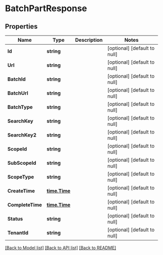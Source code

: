 # BatchPartResponse

## Properties
Name | Type | Description | Notes
------------ | ------------- | ------------- | -------------
**Id** | **string** |  | [optional] [default to null]
**Url** | **string** |  | [optional] [default to null]
**BatchId** | **string** |  | [optional] [default to null]
**BatchUrl** | **string** |  | [optional] [default to null]
**BatchType** | **string** |  | [optional] [default to null]
**SearchKey** | **string** |  | [optional] [default to null]
**SearchKey2** | **string** |  | [optional] [default to null]
**ScopeId** | **string** |  | [optional] [default to null]
**SubScopeId** | **string** |  | [optional] [default to null]
**ScopeType** | **string** |  | [optional] [default to null]
**CreateTime** | [**time.Time**](time.Time.md) |  | [optional] [default to null]
**CompleteTime** | [**time.Time**](time.Time.md) |  | [optional] [default to null]
**Status** | **string** |  | [optional] [default to null]
**TenantId** | **string** |  | [optional] [default to null]

[[Back to Model list]](../README.md#documentation-for-models) [[Back to API list]](../README.md#documentation-for-api-endpoints) [[Back to README]](../README.md)

